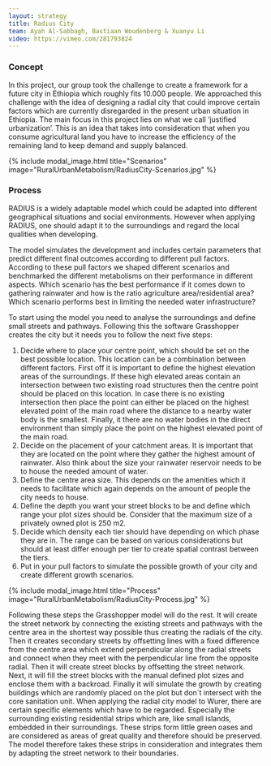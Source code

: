 ```yaml
---
layout: strategy
title: Radius City
team: Ayah Al-Sabbagh, Bastiaan Woudenberg & Xuanyu Li
video: https://vimeo.com/281793824
---
```


### Concept

In this project, our group took the challenge to create a framework for a future city in Ethiopia which roughly fits 10.000 people. We approached this challenge with the idea of designing a radial city that could improve certain factors which are currently disregarded in the present urban situation in Ethiopia. The main focus in this project lies on what we call ‘justified urbanization’. This is an idea that takes into consideration that when you consume agricultural land you have to increase the efficiency of the remaining land to keep demand and supply balanced.

{% include modal_image.html title="Scenarios" image="RuralUrbanMetabolism/RadiusCity-Scenarios.jpg" %}

### Process

RADIUS is a widely adaptable model which could be adapted into different geographical situations and social environments. However when applying RADIUS, one should adapt it to the surroundings and regard the local qualities when developing.

The model simulates the development and includes certain parameters that predict different final outcomes according to different pull factors. According to these pull factors we shaped different scenarios and benchmarked the different metabolisms on their performance in different aspects. Which scenario has the best performance if it comes down to gathering rainwater and how is the ratio agriculture area/residential area? Which scenario performs best in limiting the needed water infrastructure?

To start using the model you need to analyse the surroundings and define small streets and pathways. Following this the software Grasshopper creates the city but it needs you to follow the next five steps:

1. Decide where to place your centre point, which should be set on the best possible location. This location can be a combination between different factors. First off it is important to define the highest elevation areas of the surroundings. If these high elevated areas contain an intersection between two existing road structures then the centre point should be placed on this location. In case there is no existing intersection then place the point can either be placed on the highest elevated point of the main road where the distance to a nearby water body is the smallest. Finally, it there are no water bodies in the direct environment than simply place the point on the highest elevated point of the main road.
2. Decide on the placement of your catchment areas. It is important that they are located on the point where they gather the highest amount of rainwater. Also think about the size your rainwater reservoir needs to be to house the needed amount of water.
3. Define the centre area size. This depends on the amenities which it needs to facilitate which again depends on the amount of people the city needs to house.
4. Define the depth you want your street blocks to be and define which range your plot sizes should be. Consider that the maximum size of a privately owned plot is 250 m2.
5. Decide which density each tier should have depending on which phase they are in. The range can be based on various considerations but should at least differ enough per tier to create spatial contrast between the tiers.
6. Put in your pull factors to simulate the possible growth of your city and create different growth scenarios.
   
{% include modal_image.html title="Process" image="RuralUrbanMetabolism/RadiusCity-Process.jpg" %}

Following these steps the Grasshopper model will do the rest. It will create the street network by connecting the existing streets and pathways with the centre area in the shortest way possible thus creating the radials of the city. Then it creates secondary streets by offsetting lines with a fixed difference from the centre area which extend perpendicular along the radial streets and connect when they meet with the perpendicular line from the opposite radial. Then it will create street blocks by offsetting the street network. Next, it will fill the street blocks with the manual defined plot sizes and enclose them with a backroad. Finally it will simulate the growth by creating buildings which are randomly placed on the plot but don´t intersect with the core sanitation unit.
When applying the radial city model to Wurer, there are certain specific elements which have to be regarded. Especially the surrounding existing residential strips which are, like small islands, embedded in their surroundings. These strips form little green oases and are considered as areas of great quality and therefore should be preserved. The model therefore takes these strips in consideration and integrates them by adapting the street network to their boundaries.